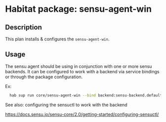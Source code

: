 # Habitat package: sensu-agent-win

## Description

This plan installs & configures the `sensu-agent-win`.

## Usage

The sensu agent should be using in conjunction with one or more sensu backends. It can be configured to work with a backend via service bindings or through the package configuration.

Ex:
```bash
  hab sup run core/sensu-agent-win --bind backend:sensu-backend.default --peer some.ip --topology standalone --strategy at-once
```

See also: configuring the sensuctl to work with the backend

https://docs.sensu.io/sensu-core/2.0/getting-started/configuring-sensuctl/